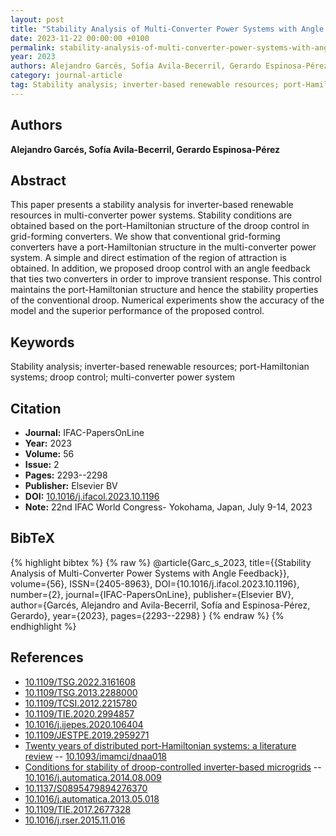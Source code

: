 ```yaml
---
layout: post
title: "Stability Analysis of Multi-Converter Power Systems with Angle Feedback"
date: 2023-11-22 00:00:00 +0100
permalink: stability-analysis-of-multi-converter-power-systems-with-angle-feedback
year: 2023
authors: Alejandro Garcés, Sofía Avila-Becerril, Gerardo Espinosa-Pérez
category: journal-article
tag: Stability analysis; inverter-based renewable resources; port-Hamiltonian systems; droop control; multi-converter power system
---
```

 
## Authors
**Alejandro Garcés, Sofía Avila-Becerril, Gerardo Espinosa-Pérez**
 
## Abstract
This paper presents a stability analysis for inverter-based renewable resources in multi-converter power systems. Stability conditions are obtained based on the port-Hamiltonian structure of the droop control in grid-forming converters. We show that conventional grid-forming converters have a port-Hamiltonian structure in the multi-converter power system. A simple and direct estimation of the region of attraction is obtained. In addition, we proposed droop control with an angle feedback that ties two converters in order to improve transient response. This control maintains the port-Hamiltonian structure and hence the stability properties of the conventional droop. Numerical experiments show the accuracy of the model and the superior performance of the proposed control.
 
## Keywords
Stability analysis; inverter-based renewable resources; port-Hamiltonian systems; droop control; multi-converter power system
 
## Citation
- **Journal:** IFAC-PapersOnLine
- **Year:** 2023
- **Volume:** 56
- **Issue:** 2
- **Pages:** 2293--2298
- **Publisher:** Elsevier BV
- **DOI:** [10.1016/j.ifacol.2023.10.1196](https://doi.org/10.1016/j.ifacol.2023.10.1196)
- **Note:** 22nd IFAC World Congress- Yokohama, Japan, July 9-14, 2023
 
## BibTeX
{% highlight bibtex %}
{% raw %}
@article{Garc_s_2023,
  title={{Stability Analysis of Multi-Converter Power Systems with Angle Feedback}},
  volume={56},
  ISSN={2405-8963},
  DOI={10.1016/j.ifacol.2023.10.1196},
  number={2},
  journal={IFAC-PapersOnLine},
  publisher={Elsevier BV},
  author={Garcés, Alejandro and Avila-Becerril, Sofía and Espinosa-Pérez, Gerardo},
  year={2023},
  pages={2293--2298}
}
{% endraw %}
{% endhighlight %}
 
## References
- [10.1109/TSG.2022.3161608](https://doi.org/10.1109/TSG.2022.3161608)
- [10.1109/TSG.2013.2288000](https://doi.org/10.1109/TSG.2013.2288000)
- [10.1109/TCSI.2012.2215780](https://doi.org/10.1109/TCSI.2012.2215780)
- [10.1109/TIE.2020.2994857](https://doi.org/10.1109/TIE.2020.2994857)
- [10.1016/j.ijepes.2020.106404](https://doi.org/10.1016/j.ijepes.2020.106404)
- [10.1109/JESTPE.2019.2959271](https://doi.org/10.1109/JESTPE.2019.2959271)
- [Twenty years of distributed port-Hamiltonian systems: a literature review](twenty-years-of-distributed-port-hamiltonian-systems-a-literature-review) -- [10.1093/imamci/dnaa018](https://doi.org/10.1093/imamci/dnaa018)
- [Conditions for stability of droop-controlled inverter-based microgrids](conditions-for-stability-of-droop-controlled-inverter-based-microgrids) -- [10.1016/j.automatica.2014.08.009](https://doi.org/10.1016/j.automatica.2014.08.009)
- [10.1137/S0895479894276370](https://doi.org/10.1137/S0895479894276370)
- [10.1016/j.automatica.2013.05.018](https://doi.org/10.1016/j.automatica.2013.05.018)
- [10.1109/TIE.2017.2677328](https://doi.org/10.1109/TIE.2017.2677328)
- [10.1016/j.rser.2015.11.016](https://doi.org/10.1016/j.rser.2015.11.016)

